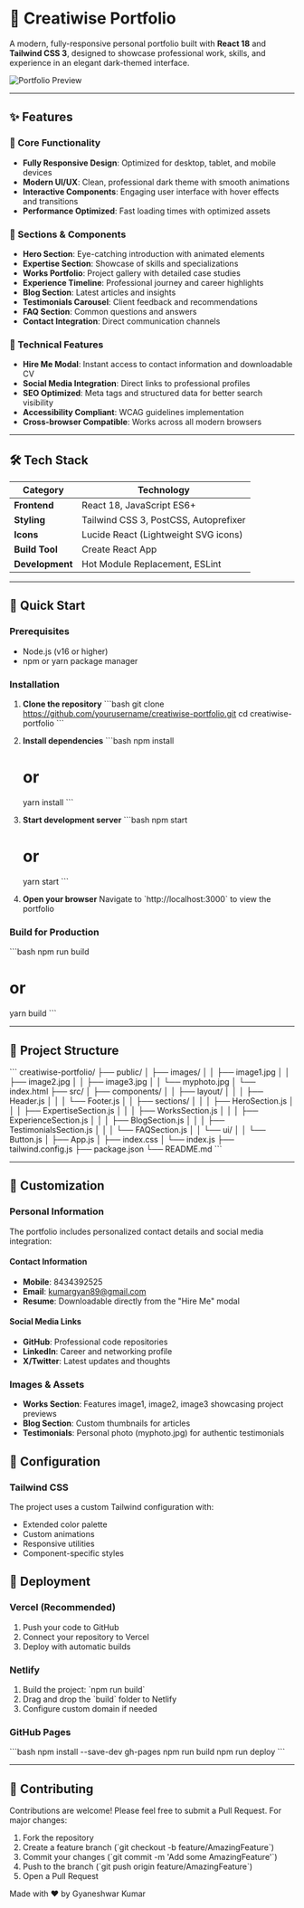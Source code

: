 # 🎨 Creatiwise Portfolio

A modern, fully-responsive personal portfolio built with **React 18** and **Tailwind CSS 3**, designed to showcase professional work, skills, and experience in an elegant dark-themed interface.

![Portfolio Preview](creatiwise-porffolio.vercel.app)


---

## ✨ Features

### 🎯 Core Functionality
- **Fully Responsive Design**: Optimized for desktop, tablet, and mobile devices
- **Modern UI/UX**: Clean, professional dark theme with smooth animations
- **Interactive Components**: Engaging user interface with hover effects and transitions
- **Performance Optimized**: Fast loading times with optimized assets

### 📱 Sections & Components
- **Hero Section**: Eye-catching introduction with animated elements
- **Expertise Section**: Showcase of skills and specializations
- **Works Portfolio**: Project gallery with detailed case studies
- **Experience Timeline**: Professional journey and career highlights
- **Blog Section**: Latest articles and insights
- **Testimonials Carousel**: Client feedback and recommendations
- **FAQ Section**: Common questions and answers
- **Contact Integration**: Direct communication channels

### 🔧 Technical Features
- **Hire Me Modal**: Instant access to contact information and downloadable CV
- **Social Media Integration**: Direct links to professional profiles
- **SEO Optimized**: Meta tags and structured data for better search visibility
- **Accessibility Compliant**: WCAG guidelines implementation
- **Cross-browser Compatible**: Works across all modern browsers

---

## 🛠️ Tech Stack

| Category | Technology |
|----------|------------|
| **Frontend** | React 18, JavaScript ES6+ |
| **Styling** | Tailwind CSS 3, PostCSS, Autoprefixer |
| **Icons** | Lucide React (Lightweight SVG icons) |
| **Build Tool** | Create React App |
| **Development** | Hot Module Replacement, ESLint |

---

## 🚀 Quick Start

### Prerequisites
- Node.js (v16 or higher)
- npm or yarn package manager

### Installation

1. **Clone the repository**
   \`\`\`bash
   git clone https://github.com/yourusername/creatiwise-portfolio.git
   cd creatiwise-portfolio
   \`\`\`

2. **Install dependencies**
   \`\`\`bash
   npm install
   # or
   yarn install
   \`\`\`

3. **Start development server**
   \`\`\`bash
   npm start
   # or
   yarn start
   \`\`\`

4. **Open your browser**
   Navigate to \`http://localhost:3000\` to view the portfolio

### Build for Production

\`\`\`bash
npm run build
# or
yarn build
\`\`\`

---

## 📁 Project Structure

\`\`\`
creatiwise-portfolio/
├── public/
│   ├── images/
│   │   ├── image1.jpg
│   │   ├── image2.jpg
│   │   ├── image3.jpg
│   │   └── myphoto.jpg
│   └── index.html
├── src/
│   ├── components/
│   │   ├── layout/
│   │   │   ├── Header.js
│   │   │   └── Footer.js
│   │   ├── sections/
│   │   │   ├── HeroSection.js
│   │   │   ├── ExpertiseSection.js
│   │   │   ├── WorksSection.js
│   │   │   ├── ExperienceSection.js
│   │   │   ├── BlogSection.js
│   │   │   ├── TestimonialsSection.js
│   │   │   └── FAQSection.js
│   │   └── ui/
│   │       └── Button.js
│   ├── App.js
│   ├── index.css
│   └── index.js
├── tailwind.config.js
├── package.json
└── README.md
\`\`\`

---

## 🎨 Customization

### Personal Information
The portfolio includes personalized contact details and social media integration:

#### Contact Information
- **Mobile**: 8434392525
- **Email**: kumargyan89@gmail.com
- **Resume**: Downloadable directly from the "Hire Me" modal

#### Social Media Links
- **GitHub**: Professional code repositories
- **LinkedIn**: Career and networking profile
- **X/Twitter**: Latest updates and thoughts

### Images & Assets
- **Works Section**: Features image1, image2, image3 showcasing project previews
- **Blog Section**: Custom thumbnails for articles
- **Testimonials**: Personal photo (myphoto.jpg) for authentic testimonials




## 🔧 Configuration

### Tailwind CSS
The project uses a custom Tailwind configuration with:
- Extended color palette
- Custom animations
- Responsive utilities
- Component-specific styles


## 🚀 Deployment

### Vercel (Recommended)
1. Push your code to GitHub
2. Connect your repository to Vercel
3. Deploy with automatic builds

### Netlify
1. Build the project: \`npm run build\`
2. Drag and drop the \`build\` folder to Netlify
3. Configure custom domain if needed

### GitHub Pages
\`\`\`bash
npm install --save-dev gh-pages
npm run build
npm run deploy
\`\`\`

---

## 🤝 Contributing

Contributions are welcome! Please feel free to submit a Pull Request. For major changes:

1. Fork the repository
2. Create a feature branch (\`git checkout -b feature/AmazingFeature\`)
3. Commit your changes (\`git commit -m 'Add some AmazingFeature'\`)
4. Push to the branch (\`git push origin feature/AmazingFeature\`)
5. Open a Pull Request





Made with ❤️ by Gyaneshwar Kumar


